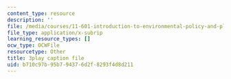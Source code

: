 ```yaml
---
content_type: resource
description: ''
file: /media/courses/11-601-introduction-to-environmental-policy-and-planning-fall-2016/b710c97b95b794376d2f8293f4d8d211_QNchkFi-VrE.srt
file_type: application/x-subrip
learning_resource_types: []
ocw_type: OCWFile
resourcetype: Other
title: 3play caption file
uid: b710c97b-95b7-9437-6d2f-8293f4d8d211
---
```

